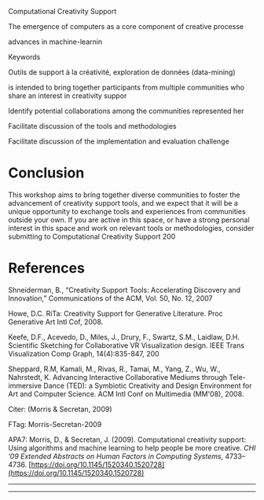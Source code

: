 Computational Creativity Support



The emergence of computers as a core component of creative processe



advances in machine-learnin



Keywords

Outils de support à la créativité, exploration de données (data-mining)



is intended to bring together participants from multiple communities who share an interest in creativity suppor



Identify potential collaborations among the communities represented her



Facilitate discussion of the tools and methodologies



Facilitate discussion of the implementation and evaluation challenge



Conclusion
==========



This workshop aims to bring together diverse communities to foster the advancement of creativity support tools, and we expect that it will be a unique opportunity to exchange tools and experiences from communities outside your own. If you are active in this space, or have a strong personal interest in this space and work on relevant tools or methodologies, consider submitting to Computational Creativity Support 200



References
==========



Shneiderman, B., “Creativity Support Tools: Accelerating Discovery and Innovation,” Communications of the ACM, Vol. 50, No. 12, 2007



Howe, D.C. RiTa: Creativity Support for Generative Literature. Proc Generative Art Intl Cof, 2008.



Keefe, D.F., Acevedo, D., Miles, J., Drury, F., Swartz, S.M., Laidlaw, D.H. Scientific Sketching for Collaborative VR Visualization design. IEEE Trans Visualization Comp Graph, 14(4):835-847, 200



Sheppard, R.M, Kamali, M., Rivas, R., Tamai, M., Yang, Z., Wu, W., Nahrstedt, K. Advancing Interactive Collaborative Mediums through Tele- immersive Dance (TED): a Symbiotic Creativity and Design Environment for Art and Computer Science. ACM Intl Conf on Multimedia (MM'08), 2008.



  

Citer: (Morris & Secretan, 2009)

FTag: Morris-Secretan-2009

APA7: Morris, D., & Secretan, J. (2009). Computational creativity support: Using algorithms and machine learning to help people be more creative. _CHI ’09 Extended Abstracts on Human Factors in Computing Systems_, 4733–4736. [https://doi.org/10.1145/1520340.1520728](https://doi.org/10.1145/1520340.1520728)






----

----

